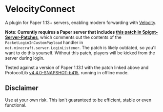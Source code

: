 # VelocityConnect

A plugin for Paper 1.13+ servers, enabling modern forwarding with [Velocity](https://github.com/astei/velocity).

**Note: Currently requires a Paper server that includes [this patch in Spigot-Server-Patches](https://gist.github.com/md678685/580dd7685d28c2e850fdd41c1d1376db)**,
which comments out the contents of the `PacketLoginInCustomPayload` handler in `net.minecraft.server.LoginListener`. The patch is likely outdated, so you'll want to do this yourself. Without this patch, players will be kicked from the server during login.

Tested against a version of Paper 1.13.1 with the patch linked above and ProtocolLib [v4.4.0-SNAPSHOT-b415](http://ci.dmulloy2.net/job/ProtocolLib/415/), running in offline mode.

## Disclaimer

Use at your own risk. This isn't guaranteed to be efficient, stable or even functional.
